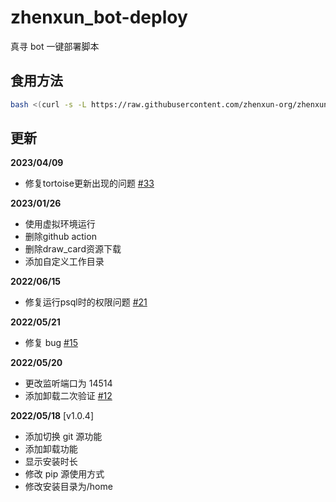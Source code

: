 # zhenxun_bot-deploy

真寻 bot 一键部署脚本

## 食用方法

```bash
bash <(curl -s -L https://raw.githubusercontent.com/zhenxun-org/zhenxun_bot-deploy/master/install.sh)
```

## 更新

**2023/04/09**

- 修复tortoise更新出现的问题 [#33](https://github.com/zhenxun-org/zhenxun_bot-deploy/issues/33)

**2023/01/26**

- 使用虚拟环境运行
- 删除github action
- 删除draw_card资源下载
- 添加自定义工作目录

**2022/06/15**

- 修复运行psql时的权限问题 [#21](https://github.com/zhenxun-org/zhenxun_bot-deploy/issues/21)

**2022/05/21**

- 修复 bug [#15](https://github.com/zhenxun-org/zhenxun_bot-deploy/issues/15)

**2022/05/20**

- 更改监听端口为 14514
- 添加卸载二次验证 [#12](https://github.com/zhenxun-org/zhenxun_bot-deploy/issues/12)

**2022/05/18** [v1.0.4]

- 添加切换 git 源功能
- 添加卸载功能
- 显示安装时长
- 修改 pip 源使用方式
- 修改安装目录为/home
